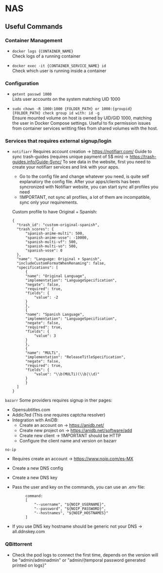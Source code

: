 # NAS

## Useful Commands

### Container Management
- `docker logs {CONTAINER_NAME}`  
  Check logs of a running container

- `docker exec -it {CONTAINER_SERVICE_NAME} id`  
  Check which user is running inside a container

### Configuration
- `getent passwd 1000`  
  Lists user accounts on the system matching UID 1000
  
- `sudo chown -R 1000:1000 {FOLDER_PATH} or 1000:{groupid} {FOLDER_PATH} check group id with: id -g`  
  Ensure mounted volume on host is owned by UID/GID 1000, matching the user in Docker Compose settings. Useful to fix permission issues from container services writting files from shared volumes with the host.

### Services that requires external signup/login
- `notifiarr`
  Requires account creation -> https://notifiarr.com/
  Guide to sync trash-guides (requires unique payment of 5$ min) -> https://trash-guides.info/Guide-Sync/
  To see data in the website, first you need to create your notifiarr services and link with your apps.
    - Go to the config file and change whatever you need, is quite self explanatory the config file.
  After your apps/clients has been syncronized with Notifiarr website, you can start sync all profiles you need
    - !IMPORTANT, not sync all profiles, a lot of them are incompatible, sync only your requirements.

  Custom profile to have Original + Spanish:
  ```
  {
    "trash_id": "custom-original-spanish",
    "trash_scores": {
        "spanish-anime-multi": 500,
        "spanish-anime-vose": -10000,
        "spanish-multi-vf": 500,
        "spanish-multi-vo": 500,
        "spanish-vose": 0
    },
    "name": "Language: Original + Spanish",
    "includeCustomFormatWhenRenaming": false,
    "specifications": [
        {
        "name": "Original Language",
        "implementation": "LanguageSpecification",
        "negate": false,
        "required": true,
        "fields": {
            "value": -2
        }
        },
        {
        "name": "Spanish Language",
        "implementation": "LanguageSpecification",
        "negate": false,
        "required": true,
        "fields": {
            "value": 3
        }
        },
        {
        "name": "MULTi",
        "implementation": "ReleaseTitleSpecification",
        "negate": false,
        "required": true,
        "fields": {
            "value": "\\b(MULTi)(\\b|\\d)"
        }
        }
    ]
  }

`bazarr` Some providers requires signup in ther pages:

- Opensubtitles.com
- Addic7ed (This one requires captcha resolver)
- Integration with AniDB:
    - Create an account on -> https://anidb.net/
    - Create new project on -> https://anidb.net/software/add
    - Create new client -> !IMPORTANT should be HTTP
    - Configure the client name and version on bazarr

`no-ip` 

- Requires create an account -> https://www.noip.com/es-MX
- Create a new DNS config
- Create a new DNS key
- Pass the user and key on the commands, you can use an .env file:

            command:
            [
                "--username", "${NOIP_USERNAME}",
                "--password", "${NOIP_PASSWORD}",
                "--hostnames", "${NOIP_HOSTNAMES}"
            ]
    
- If you use DNS key hostname should be generic not your DNS -> all.ddnskey.com

### QBittorrent
 - Check the pod logs to connect the first time, depends on the version will be "admin/adminadmin" or "admin/{temporal password generated printed on logs}"